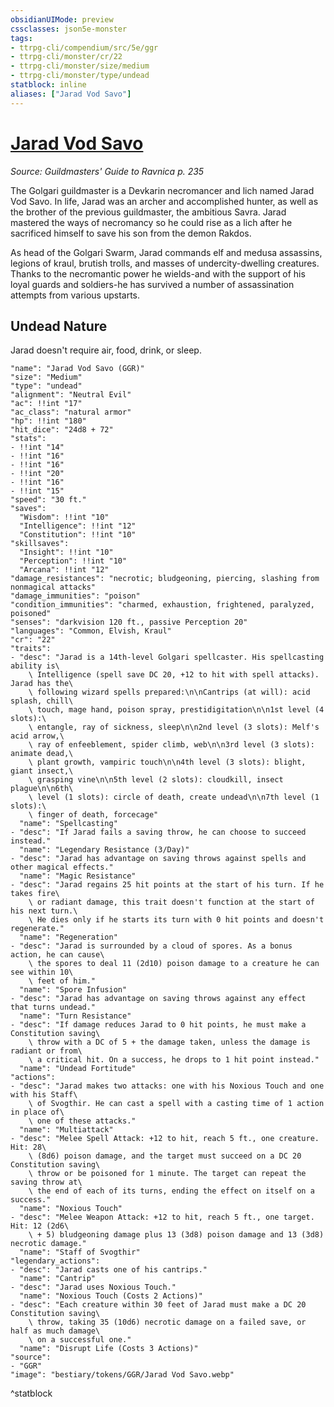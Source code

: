 ```yaml
---
obsidianUIMode: preview
cssclasses: json5e-monster
tags:
- ttrpg-cli/compendium/src/5e/ggr
- ttrpg-cli/monster/cr/22
- ttrpg-cli/monster/size/medium
- ttrpg-cli/monster/type/undead
statblock: inline
aliases: ["Jarad Vod Savo"]
---
```

# [Jarad Vod Savo](3-Compendium\CLI\bestiary\npc/jarad-vod-savo-ggr.md)
*Source: Guildmasters' Guide to Ravnica p. 235*  

The Golgari guildmaster is a Devkarin necromancer and lich named Jarad Vod Savo. In life, Jarad was an archer and accomplished hunter, as well as the brother of the previous guildmaster, the ambitious Savra. Jarad mastered the ways of necromancy so he could rise as a lich after he sacrificed himself to save his son from the demon Rakdos.

As head of the Golgari Swarm, Jarad commands elf and medusa assassins, legions of kraul, brutish trolls, and masses of undercity-dwelling creatures. Thanks to the necromantic power he wields-and with the support of his loyal guards and soldiers-he has survived a number of assassination attempts from various upstarts.

## Undead Nature

Jarad doesn't require air, food, drink, or sleep.

```statblock
"name": "Jarad Vod Savo (GGR)"
"size": "Medium"
"type": "undead"
"alignment": "Neutral Evil"
"ac": !!int "17"
"ac_class": "natural armor"
"hp": !!int "180"
"hit_dice": "24d8 + 72"
"stats":
- !!int "14"
- !!int "16"
- !!int "16"
- !!int "20"
- !!int "16"
- !!int "15"
"speed": "30 ft."
"saves":
  "Wisdom": !!int "10"
  "Intelligence": !!int "12"
  "Constitution": !!int "10"
"skillsaves":
  "Insight": !!int "10"
  "Perception": !!int "10"
  "Arcana": !!int "12"
"damage_resistances": "necrotic; bludgeoning, piercing, slashing from nonmagical attacks"
"damage_immunities": "poison"
"condition_immunities": "charmed, exhaustion, frightened, paralyzed, poisoned"
"senses": "darkvision 120 ft., passive Perception 20"
"languages": "Common, Elvish, Kraul"
"cr": "22"
"traits":
- "desc": "Jarad is a 14th-level Golgari spellcaster. His spellcasting ability is\
    \ Intelligence (spell save DC 20, +12 to hit with spell attacks). Jarad has the\
    \ following wizard spells prepared:\n\nCantrips (at will): acid splash, chill\
    \ touch, mage hand, poison spray, prestidigitation\n\n1st level (4 slots):\
    \ entangle, ray of sickness, sleep\n\n2nd level (3 slots): Melf's acid arrow,\
    \ ray of enfeeblement, spider climb, web\n\n3rd level (3 slots): animate dead,\
    \ plant growth, vampiric touch\n\n4th level (3 slots): blight, giant insect,\
    \ grasping vine\n\n5th level (2 slots): cloudkill, insect plague\n\n6th\
    \ level (1 slots): circle of death, create undead\n\n7th level (1 slots):\
    \ finger of death, forcecage"
  "name": "Spellcasting"
- "desc": "If Jarad fails a saving throw, he can choose to succeed instead."
  "name": "Legendary Resistance (3/Day)"
- "desc": "Jarad has advantage on saving throws against spells and other magical effects."
  "name": "Magic Resistance"
- "desc": "Jarad regains 25 hit points at the start of his turn. If he takes fire\
    \ or radiant damage, this trait doesn't function at the start of his next turn.\
    \ He dies only if he starts its turn with 0 hit points and doesn't regenerate."
  "name": "Regeneration"
- "desc": "Jarad is surrounded by a cloud of spores. As a bonus action, he can cause\
    \ the spores to deal 11 (2d10) poison damage to a creature he can see within 10\
    \ feet of him."
  "name": "Spore Infusion"
- "desc": "Jarad has advantage on saving throws against any effect that turns undead."
  "name": "Turn Resistance"
- "desc": "If damage reduces Jarad to 0 hit points, he must make a Constitution saving\
    \ throw with a DC of 5 + the damage taken, unless the damage is radiant or from\
    \ a critical hit. On a success, he drops to 1 hit point instead."
  "name": "Undead Fortitude"
"actions":
- "desc": "Jarad makes two attacks: one with his Noxious Touch and one with his Staff\
    \ of Svogthir. He can cast a spell with a casting time of 1 action in place of\
    \ one of these attacks."
  "name": "Multiattack"
- "desc": "Melee Spell Attack: +12 to hit, reach 5 ft., one creature. Hit: 28\
    \ (8d6) poison damage, and the target must succeed on a DC 20 Constitution saving\
    \ throw or be poisoned for 1 minute. The target can repeat the saving throw at\
    \ the end of each of its turns, ending the effect on itself on a success."
  "name": "Noxious Touch"
- "desc": "Melee Weapon Attack: +12 to hit, reach 5 ft., one target. Hit: 12 (2d6\
    \ + 5) bludgeoning damage plus 13 (3d8) poison damage and 13 (3d8) necrotic damage."
  "name": "Staff of Svogthir"
"legendary_actions":
- "desc": "Jarad casts one of his cantrips."
  "name": "Cantrip"
- "desc": "Jarad uses Noxious Touch."
  "name": "Noxious Touch (Costs 2 Actions)"
- "desc": "Each creature within 30 feet of Jarad must make a DC 20 Constitution saving\
    \ throw, taking 35 (10d6) necrotic damage on a failed save, or half as much damage\
    \ on a successful one."
  "name": "Disrupt Life (Costs 3 Actions)"
"source":
- "GGR"
"image": "bestiary/tokens/GGR/Jarad Vod Savo.webp"
```
^statblock